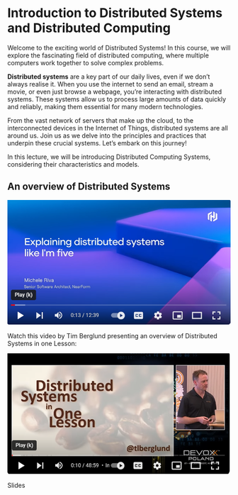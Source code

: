 # Introduction to Distributed Systems and Distributed Computing

Welcome to the exciting world of Distributed Systems! In this course, we will explore the fascinating field of distributed computing, where multiple computers work together to solve complex problems. 

**Distributed systems** are a key part of our daily lives, even if we don’t always realise it. When you use the internet to send an email, stream a movie, or even just browse a webpage, you’re interacting with distributed systems. These systems allow us to process large amounts of data quickly and reliably, making them essential for many modern technologies. 

From the vast network of servers that make up the cloud, to the interconnected devices in the Internet of Things, distributed systems are all around us. Join us as we delve into the principles and practices that underpin these crucial systems. Let’s embark on this journey!

In this lecture, we will be introducing Distributed Computing  Systems, considering their characteristics and models. 

## An overview of Distributed Systems

[![Explaining Distributed Systems Like I'm 5](image-1.png)](https://www.youtube.com/watch?v=CESKgdNiKJw)

Watch this video by Tim Berglund presenting an overview of Distributed Systems in one Lesson:

[![Distributed Systems in one Lesson](image.png)](https://www.youtube.com/watch?v=Y6Ev8GIlbxc "Tim Berglund presenting an overview of Distributed Systems in one Lesson - Click to Watch!")

Slides
